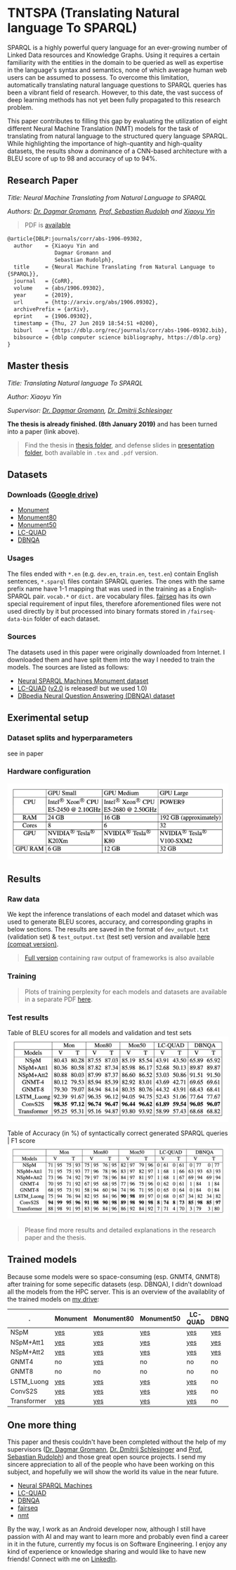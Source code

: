 # TNTSPA (Translating Natural language To SPARQL)

SPARQL is a highly powerful query language for an ever-growing number of Linked Data resources and Knowledge Graphs. Using it requires a certain familiarity with the entities in the domain to be queried as well as expertise in the language's syntax and semantics, none of which average human web users can be assumed to possess. To overcome this limitation, automatically translating natural language questions to SPARQL queries has been a vibrant field of research. However, to this date, the vast success of deep learning methods has not yet been fully propagated to this research problem. 

This paper contributes to filling this gap by evaluating the utilization of eight different Neural Machine Translation (NMT) models for the task of translating from natural language to the structured query language SPARQL. While highlighting the importance of high-quantity and high-quality datasets, the results show a dominance of a CNN-based architecture with a BLEU score of up to 98 and accuracy of up to 94%. 




## Research Paper

*Title: Neural Machine Translating from Natural Language to SPARQL*

*Authors: [Dr. Dagmar Gromann](http://dagmargromann.com/), [Prof. Sebastian Rudolph](http://sebastian-rudolph.de/doku.php?id=home) and [Xiaoyu Yin](https://www.linkedin.com/in/xiaoyu-yin-387966125/)*

> PDF is [available](https://arxiv.org/pdf/1906.09302.pdf)

```
@article{DBLP:journals/corr/abs-1906-09302,
  author    = {Xiaoyu Yin and
               Dagmar Gromann and
               Sebastian Rudolph},
  title     = {Neural Machine Translating from Natural Language to {SPARQL}},
  journal   = {CoRR},
  volume    = {abs/1906.09302},
  year      = {2019},
  url       = {http://arxiv.org/abs/1906.09302},
  archivePrefix = {arXiv},
  eprint    = {1906.09302},
  timestamp = {Thu, 27 Jun 2019 18:54:51 +0200},
  biburl    = {https://dblp.org/rec/journals/corr/abs-1906-09302.bib},
  bibsource = {dblp computer science bibliography, https://dblp.org}
}
```



## Master thesis

*Title: Translating Natural language To SPARQL*

*Author: Xiaoyu Yin*

*Supervisor: [Dr. Dagmar Gromann](http://dagmargromann.com/), [Dr. Dmitrij Schlesinger](https://cvl.inf.tu-dresden.de/people/dmitrij-schlesinger/)*

**The thesis is already finished. (8th January 2019)** and has been turned into a paper (link above).

> Find the thesis in [thesis folder](thesis), and defense slides in [presentation folder](presentation), both available in `.tex` and `.pdf` version. 



## Datasets

### Downloads ([Google drive]((https://drive.google.com/open?id=1MOkIYnElmdxr5lEFB6nzH0fQzXZ_fPrp)))
- [Monument](https://drive.google.com/drive/folders/1gXgNlJPwdWBdM72Rogjhj9tCMnDD2jQ0?usp=sharing)
- [Monument80](https://drive.google.com/drive/folders/1WyE8l8btiwQz59-F_jFXRQMcwT0THYvB?usp=sharing)
- [Monument50](https://drive.google.com/drive/folders/1umvtkD0NkOe2Ly9OHe38FhBFMYBXtY8V?usp=sharing)
- [LC-QUAD](https://drive.google.com/drive/folders/1hqaPXRX5Ip5bbbIuSng5-YBEvahFPw3q?usp=sharing)
- [DBNQA](https://drive.google.com/drive/folders/18h8Reed4aO4Mkogp40uRyXeEXYmRV8Nx?usp=sharing)

### Usages

The files ended with `*.en` (e.g. `dev.en`, `train.en`, `test.en`) contain English sentences, `*.sparql` files contain SPARQL queries. The ones with the same prefix name have 1-1 mapping that was used in the training as a English-SPARQL pair. `vocab.*` or `dict.` are vocabulary files. [fairseq](https://github.com/facebookresearch/fairseq) has its own special requirement of input files, therefore aforementioned files were not used directly by it but processed into binary formats stored in `/fairseq-data-bin` folder of each dataset.

### Sources

The datasets used in this paper were originally downloaded from Internet. I downloaded them and have split them into the way I needed to train the models. The sources are listed as follows:
- [Neural SPARQL Machines Monument dataset](https://github.com/AKSW/NSpM/blob/master/data/monument_600.zip)
- [LC-QUAD](http://lc-quad.sda.tech/lcquad1.0.html) ([v2.0](http://lc-quad.sda.tech/index.html) is released! but we used 1.0)
- [DBpedia Neural Question Answering (DBNQA) dataset](https://figshare.com/articles/Question-NSpM_SPARQL_dataset_EN_/6118505)



## Exerimental setup

### Dataset splits and hyperparameters
see in paper

### Hardware configuration
![hardware](visualizations/hardware.png)

## Results


### Raw data

We kept the inference translations of each model and dataset which was used to generate BLEU scores, accuracy, and corresponding graphs in below sections. The results are saved in the format of `dev_output.txt` (validation set) & `test_output.txt` (test set) version and available [here (compat version)](results).
> [Full version](results_raw) containing raw output of frameworks is also available

### Training

> Plots of training perplexity for each models and datasets are available in a separate PDF [here](visualizations/graphs_perplexity_alldataset.pdf).

### Test results

Table of BLEU scores for all models and validation and test sets
![Bleu scores](visualizations/best-bleu-scores.png)

Table of Accuracy (in %) of syntactically correct generated SPARQL queries | F1 score
![accuracy](visualizations/accuracy-sparql-queries.png)

> Please find more results and detailed explanations in the research paper and the thesis.


## Trained models

Because some models were so space-consuming (esp. GNMT4, GNMT8) after training for some sepecific datasets (esp. DBNQA), I didn't download all the models from the HPC server. This is an overview of the availablity of the trained models on [my drive](https://drive.google.com/drive/folders/1l80E6CGCwzMK2y0f8B1wJZye29aZcGij?usp=sharing):

. | Monument | Monument80 | Monument50 | LC-QUAD | DBNQA
-- | -- | -- | -- | -- | --
NSpM | [yes](https://drive.google.com/open?id=1DMAvcX7tS3Z0KUgP6vOgsmfQvPxRa6pW) | [yes](https://drive.google.com/open?id=1inFYg671UXW9Q1deAt0IchGFAOlxkIOI) | [yes](https://drive.google.com/open?id=14kbo6l9HTX5Kr0u-OHEXgb90-68spnwX) | [yes](https://drive.google.com/open?id=1dUzA8YOZ_wpkW-wz4W4VeKcG3LD_uWER) | [yes](https://drive.google.com/open?id=1A0Biq1yQOpmm8tWrzIVisPYY6qHPN13t)
NSpM+Att1 | [yes](https://drive.google.com/open?id=1UiS1ZAPi8MoQOV5GS4LRa9tC_-cslq_C) | [yes](https://drive.google.com/open?id=1Flv5uWU7nz0baQVQZ2cL2uLHsEzD0jd-) | [yes](https://drive.google.com/open?id=1j7KA3wRSQtBcPQVQftSEf3yJ_kxizhti) | [yes](https://drive.google.com/open?id=1kfVWyZvyr9cdWglBYuCyx6k5b3edK6F2) | [yes](https://drive.google.com/open?id=1Xy7Ir-PUf4EiY9djOO69jv9_BwZLTnC5)
NSpM+Att2 | [yes](https://drive.google.com/open?id=1X0NVtXK3Yb1924NpFOg605u8wGwttsX6) | [yes](https://drive.google.com/open?id=1eGB6XAKAR9SvRCS-qTfFEJ5I6hjDoE72) | [yes](https://drive.google.com/open?id=1U7Pd9MFDtmq0qsxX7EFsx0KVy9_C6LIl) | [yes](https://drive.google.com/open?id=1Sd6Hj3Pgk0loj71IeYSbfJ0iCOiB0p1O) | [yes](https://drive.google.com/open?id=10Fh3GNZfGG9c1xupd_hkJOchcMCOI2FY)
GNMT4 | no | [yes](https://drive.google.com/open?id=1jZQVAO_quER4NQ1SPvK8-0TUS7F5Mo47) | no | no | no
GNMT8 | no | no | no | no | no
LSTM_Luong | [yes](https://drive.google.com/open?id=1GSx15sWeiychLnrhzL4U0L7LURwMJQxs) | [yes](https://drive.google.com/open?id=1YgWNPgiTcQTO9x419tXZ2_YO7xr1AzaI) | [yes](https://drive.google.com/open?id=1EUfEch7iQTvviAJGAjmnHoq8jCLvevTZ) | [yes](https://drive.google.com/open?id=1OiI7fO1wZywynMMvS5VstfLLDjwL_ToC) | no
ConvS2S | [yes](https://drive.google.com/open?id=1EGl_b9YtJ56K2ASsyXeAyjz5WhIqO77g) | [yes](https://drive.google.com/open?id=1OYcCr2OMGVpQ_lfWFdhcLPt88kBA5Lrm) | [yes](https://drive.google.com/open?id=1LxPX2RFIrXWF5BlHFHqZ6gf7cWM9FCAg) | [yes](https://drive.google.com/open?id=16pX_xn46nlT6jTIj5mBfx9wh4nFfFVka) | no
Transformer | [yes](https://drive.google.com/open?id=12ebpHPxIgoJb_5ug60TKEDnF47qlpdt7) | [yes](https://drive.google.com/open?id=1NhFbT5Ctt5v7_sD7iD_J_lpnOhM2bv25) | [yes](https://drive.google.com/open?id=1Zj4v-ItbFvUvHbnFxiRhPHppz6ZCOBD2) | [yes](https://drive.google.com/open?id=1PDzIQ8_kh_Gw5Ovwxvfe_fZM_RKV30Sd) | no



## One more thing

This paper and thesis couldn't have been completed without the help of my supervisors ([Dr. Dagmar Gromann](http://dagmargromann.com/), [Dr. Dmitrij Schlesinger](https://cvl.inf.tu-dresden.de/people/dmitrij-schlesinger/) and [Prof. Sebastian Rudolph](http://sebastian-rudolph.de/doku.php?id=home)) and those great open source projects. I send my sincere appreciation to  all of the people who have been working on this subject, and hopefully we will show the world its value in the near future.

- [Neural SPARQL Machines](https://github.com/AKSW/NSpM)
- [LC-QUAD](http://lc-quad.sda.tech/index.html)
- [DBNQA](https://github.com/AKSW/DBNQA)
- [fairseq](https://github.com/facebookresearch/fairseq)
- [nmt](https://github.com/tensorflow/nmt)

By the way, I work as an Android developer now, although I still have passion with AI and may want to learn more and probably even find a career in it in the future, currently my focus is on Software Engineering. I enjoy any kind of experience or knowledge sharing and would like to have new friends! Connect with me on [LinkedIn](https://www.linkedin.com/in/xiaoyu-yin-387966125/). 
